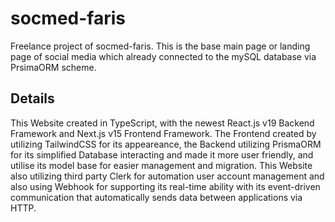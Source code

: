 # socmed-faris

<p>Freelance project of socmed-faris. This is the base main page or landing page of social media which already connected to the mySQL database via PrsimaORM scheme.</p>

<h2>Details</h2>

<p>This Website created in TypeScript, with the newest React.js v19 Backend Framework and Next.js v15 Frontend Framework. 
The Frontend created by utilizing TailwindCSS for its appeareance, the Backend utilizing PrismaORM for its simplified Database interacting and made it more user friendly, and utilise its model base for easier management and migration.  This Website also utilizing third party Clerk for automation user account management and also using Webhook for supporting its real-time ability with its event-driven communication that automatically sends data between applications via HTTP.
</p>

